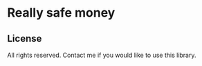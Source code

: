 # Really safe money

## License

All rights reserved.
Contact me if you would like to use this library.
